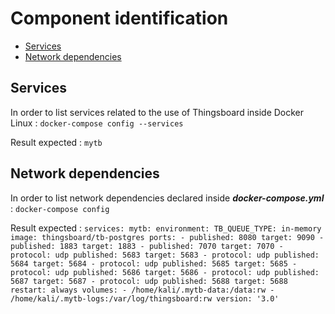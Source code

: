 # Component identification

- [Services](#services)
- [Network dependencies](#network_dependencies)


## Services

In order to list services related to the use of Thingsboard inside Docker Linux :
`docker-compose config --services`

Result expected :
`mytb`


## Network dependencies

In order to list network dependencies declared inside ***docker-compose.yml*** :
`docker-compose config`

Result expected :
`services:
  mytb:
    environment:
      TB_QUEUE_TYPE: in-memory
    image: thingsboard/tb-postgres
    ports:
    - published: 8080
      target: 9090
    - published: 1883
      target: 1883
    - published: 7070
      target: 7070
    - protocol: udp
      published: 5683
      target: 5683
    - protocol: udp
      published: 5684
      target: 5684
    - protocol: udp
      published: 5685
      target: 5685
    - protocol: udp
      published: 5686
      target: 5686
    - protocol: udp
      published: 5687
      target: 5687
    - protocol: udp
      published: 5688
      target: 5688
    restart: always
    volumes:
    - /home/kali/.mytb-data:/data:rw
    - /home/kali/.mytb-logs:/var/log/thingsboard:rw
version: '3.0'`

